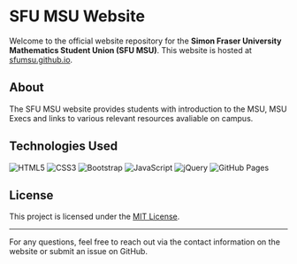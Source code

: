 # SFU MSU Website

Welcome to the official website repository for the **Simon Fraser University Mathematics Student Union (SFU MSU)**. This website is hosted at [sfumsu.github.io](https://sfumsu.github.io/).

## About
The SFU MSU website provides students with introduction to the MSU, MSU Execs and links to various relevant resources avaliable on campus. 

## Technologies Used
![HTML5](https://img.shields.io/badge/HTML5-orange?logo=html5&logoColor=white) ![CSS3](https://img.shields.io/badge/CSS3-blue?logo=css3&logoColor=white) ![Bootstrap](https://img.shields.io/badge/Bootstrap-purple?logo=bootstrap&logoColor=white)
![JavaScript](https://img.shields.io/badge/JavaScript-yellow?logo=javascript&logoColor=white) ![jQuery](https://img.shields.io/badge/jQuery-blue?logo=jquery&logoColor=white) ![GitHub Pages](https://img.shields.io/badge/GitHub%20Pages-black?logo=github&logoColor=white)


## License
This project is licensed under the [MIT License](LICENSE).

---

For any questions, feel free to reach out via the contact information on the website or submit an issue on GitHub.



